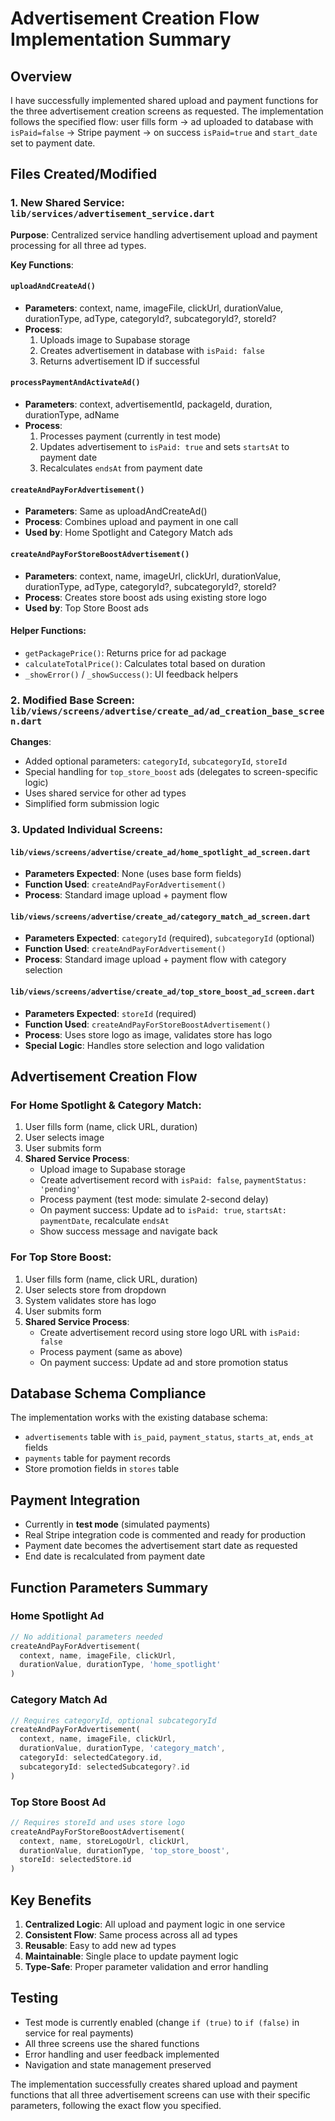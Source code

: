# Advertisement Creation Flow Implementation Summary

## Overview
I have successfully implemented shared upload and payment functions for the three advertisement creation screens as requested. The implementation follows the specified flow: user fills form → ad uploaded to database with `isPaid=false` → Stripe payment → on success `isPaid=true` and `start_date` set to payment date.

## Files Created/Modified

### 1. New Shared Service: `lib/services/advertisement_service.dart`
**Purpose**: Centralized service handling advertisement upload and payment processing for all three ad types.

**Key Functions**:

#### `uploadAndCreateAd()`
- **Parameters**: context, name, imageFile, clickUrl, durationValue, durationType, adType, categoryId?, subcategoryId?, storeId?
- **Process**: 
  1. Uploads image to Supabase storage
  2. Creates advertisement in database with `isPaid: false`
  3. Returns advertisement ID if successful

#### `processPaymentAndActivateAd()`
- **Parameters**: context, advertisementId, packageId, duration, durationType, adName
- **Process**:
  1. Processes payment (currently in test mode)
  2. Updates advertisement to `isPaid: true` and sets `startsAt` to payment date
  3. Recalculates `endsAt` from payment date

#### `createAndPayForAdvertisement()`
- **Parameters**: Same as uploadAndCreateAd()
- **Process**: Combines upload and payment in one call
- **Used by**: Home Spotlight and Category Match ads

#### `createAndPayForStoreBoostAdvertisement()`
- **Parameters**: context, name, imageUrl, clickUrl, durationValue, durationType, adType, categoryId?, subcategoryId?, storeId?
- **Process**: Creates store boost ads using existing store logo
- **Used by**: Top Store Boost ads

#### Helper Functions:
- `getPackagePrice()`: Returns price for ad package
- `calculateTotalPrice()`: Calculates total based on duration
- `_showError()` / `_showSuccess()`: UI feedback helpers

### 2. Modified Base Screen: `lib/views/screens/advertise/create_ad/ad_creation_base_screen.dart`
**Changes**:
- Added optional parameters: `categoryId`, `subcategoryId`, `storeId`
- Special handling for `top_store_boost` ads (delegates to screen-specific logic)
- Uses shared service for other ad types
- Simplified form submission logic

### 3. Updated Individual Screens:

#### `lib/views/screens/advertise/create_ad/home_spotlight_ad_screen.dart`
- **Parameters Expected**: None (uses base form fields)
- **Function Used**: `createAndPayForAdvertisement()`
- **Process**: Standard image upload + payment flow

#### `lib/views/screens/advertise/create_ad/category_match_ad_screen.dart`
- **Parameters Expected**: `categoryId` (required), `subcategoryId` (optional)
- **Function Used**: `createAndPayForAdvertisement()`
- **Process**: Standard image upload + payment flow with category selection

#### `lib/views/screens/advertise/create_ad/top_store_boost_ad_screen.dart`
- **Parameters Expected**: `storeId` (required)
- **Function Used**: `createAndPayForStoreBoostAdvertisement()`
- **Process**: Uses store logo as image, validates store has logo
- **Special Logic**: Handles store selection and logo validation

## Advertisement Creation Flow

### For Home Spotlight & Category Match:
1. User fills form (name, click URL, duration)
2. User selects image
3. User submits form
4. **Shared Service Process**:
   - Upload image to Supabase storage
   - Create advertisement record with `isPaid: false`, `paymentStatus: 'pending'`
   - Process payment (test mode: simulate 2-second delay)
   - On payment success: Update ad to `isPaid: true`, `startsAt: paymentDate`, recalculate `endsAt`
   - Show success message and navigate back

### For Top Store Boost:
1. User fills form (name, click URL, duration)
2. User selects store from dropdown
3. System validates store has logo
4. User submits form
5. **Shared Service Process**:
   - Create advertisement record using store logo URL with `isPaid: false`
   - Process payment (same as above)
   - On payment success: Update ad and store promotion status

## Database Schema Compliance
The implementation works with the existing database schema:
- `advertisements` table with `is_paid`, `payment_status`, `starts_at`, `ends_at` fields
- `payments` table for payment records
- Store promotion fields in `stores` table

## Payment Integration
- Currently in **test mode** (simulated payments)
- Real Stripe integration code is commented and ready for production
- Payment date becomes the advertisement start date as requested
- End date is recalculated from payment date

## Function Parameters Summary

### Home Spotlight Ad
```dart
// No additional parameters needed
createAndPayForAdvertisement(
  context, name, imageFile, clickUrl, 
  durationValue, durationType, 'home_spotlight'
)
```

### Category Match Ad
```dart
// Requires categoryId, optional subcategoryId
createAndPayForAdvertisement(
  context, name, imageFile, clickUrl, 
  durationValue, durationType, 'category_match',
  categoryId: selectedCategory.id,
  subcategoryId: selectedSubcategory?.id
)
```

### Top Store Boost Ad
```dart
// Requires storeId and uses store logo
createAndPayForStoreBoostAdvertisement(
  context, name, storeLogoUrl, clickUrl,
  durationValue, durationType, 'top_store_boost',
  storeId: selectedStore.id
)
```

## Key Benefits
1. **Centralized Logic**: All upload and payment logic in one service
2. **Consistent Flow**: Same process across all ad types
3. **Reusable**: Easy to add new ad types
4. **Maintainable**: Single place to update payment logic
5. **Type-Safe**: Proper parameter validation and error handling

## Testing
- Test mode is currently enabled (change `if (true)` to `if (false)` in service for real payments)
- All three screens use the shared functions
- Error handling and user feedback implemented
- Navigation and state management preserved

The implementation successfully creates shared upload and payment functions that all three advertisement screens can use with their specific parameters, following the exact flow you specified.
